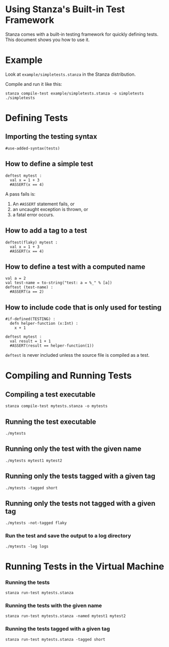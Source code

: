 # Using Stanza's Built-in Test Framework

Stanza comes with a built-in testing framework for quickly defining tests. This document shows you how to use it.

# Example

Look at `example/simpletests.stanza` in the Stanza distribution.

Compile and run it like this:

```
stanza compile-test example/simpletests.stanza -o simpletests
./simpletests
```

# Defining Tests

## Importing the testing syntax
```
#use-added-syntax(tests)
```

## How to define a simple test
```
deftest mytest :
  val x = 1 + 3
  #ASSERT(x == 4)
```

A pass fails is:

1. An `#ASSERT` statement fails, or
2. an uncaught exception is thrown, or
3. a fatal error occurs.

## How to add a tag to a test

```
deftest(flaky) mytest :
  val x = 1 + 3
  #ASSERT(x == 4)
```

## How to define a test with a computed name

```
val a = 2
val test-name = to-string("test: a = %_" % [a])
deftest (test-name) :
  #ASSERT(a == 2)
```

## How to include code that is only used for testing

```
#if-defined(TESTING) :
  defn helper-function (x:Int) :
    x + 1
 
deftest mytest :
  val result = 1 + 1
  #ASSERT(result == helper-function(1))
```

`deftest` is never included unless the source file is compiled as a test.

# Compiling and Running Tests

## Compiling a test executable

```
stanza compile-test mytests.stanza -o mytests
```

## Running the test executable

```
./mytests
```

## Running only the test with the given name

```
./mytests mytest1 mytest2
```

## Running only the tests tagged with a given tag

```
./mytests -tagged short
```

## Running only the tests not tagged with a given tag

```
./mytests -not-tagged flaky
```

### Run the test and save the output to a log directory

```
./mytests -log logs
```

# Running Tests in the Virtual Machine

### Running the tests

```
stanza run-test mytests.stanza
```

### Running the tests with the given name

```
stanza run-test mytests.stanza -named mytest1 mytest2
```

### Running the tests tagged with a given tag

```
stanza run-test mytests.stanza -tagged short
```

